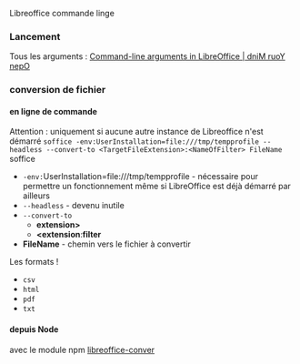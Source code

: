 Libreoffice commande linge

### Lancement

Tous les arguments : [Command-line arguments in LibreOffice | dniM ruoY nepO](https://dnimruoynepo.blogspot.com/2016/12/command-line-arguments-in-libreoffice.html)

### conversion de fichier

#### en ligne de commande

Attention : uniquement si aucune autre instance de Libreoffice n'est démarré
```soffice -env:UserInstallation=file:///tmp/tempprofile --headless --convert-to <TargetFileExtension>:<NameOfFilter> FileName ```
soffice
- `-env:`UserInstallation=file:///tmp/tempprofile - nécessaire pour permettre un fonctionnement
  même si LibreOffice est déjà démarré par ailleurs
- `--headless` - devenu inutile
- `--convert-to `
  -  **extension>** 
  -  **<extension**:**filter** 
-  **FileName** - chemin vers le fichier à convertir

Les formats !
- `csv`
- `html`
- `pdf`
- `txt`

#### depuis Node

avec le module npm [libreoffice-conver](https://www.npmjs.com/package/libreoffice-convert)
